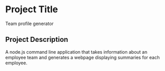 # Project Title
Team profile generator

## Project Description
A node.js command line application that takes information about an employee team and generates a webpage displaying summaries for each employee. 
